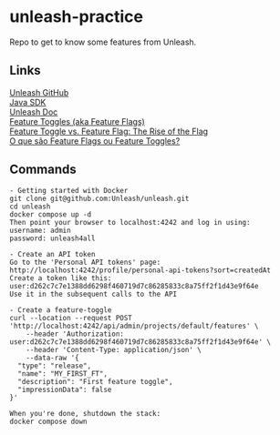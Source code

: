 # unleash-practice
Repo to get to know some features from Unleash.

## Links
[Unleash GitHub](https://github.com/Unleash/unleash)  
[Java SDK](https://docs.getunleash.io/reference/sdks/java)    
[Unleash Doc](https://docs.getunleash.io/)  
[Feature Toggles (aka Feature Flags)](https://martinfowler.com/articles/feature-toggles.html)  
[Feature Toggle vs. Feature Flag: The Rise of the Flag](https://launchdarkly.com/blog/is-it-a-feature-flag-or-a-feature-toggle/)  
[O que são Feature Flags ou Feature Toggles?](https://www.alura.com.br/artigos/o-que-sao-feature-flags-feature-toggles)    

## Commands
```
- Getting started with Docker
git clone git@github.com:Unleash/unleash.git
cd unleash
docker compose up -d
Then point your browser to localhost:4242 and log in using:
username: admin
password: unleash4all

- Create an API token
Go to the 'Personal API tokens' page:
http://localhost:4242/profile/personal-api-tokens?sort=createdAt
Create a token like this:
user:d262c7c7e1388dd6298f460719d7c86285833c8a75ff2f1d43e9f64e
Use it in the subsequent calls to the API

- Create a feature-toggle
curl --location --request POST 'http://localhost:4242/api/admin/projects/default/features' \
    --header 'Authorization: user:d262c7c7e1388dd6298f460719d7c86285833c8a75ff2f1d43e9f64e' \
    --header 'Content-Type: application/json' \
    --data-raw '{
  "type": "release",
  "name": "MY_FIRST_FT",
  "description": "First feature toggle",
  "impressionData": false
}'

When you're done, shutdown the stack:
docker compose down
```
